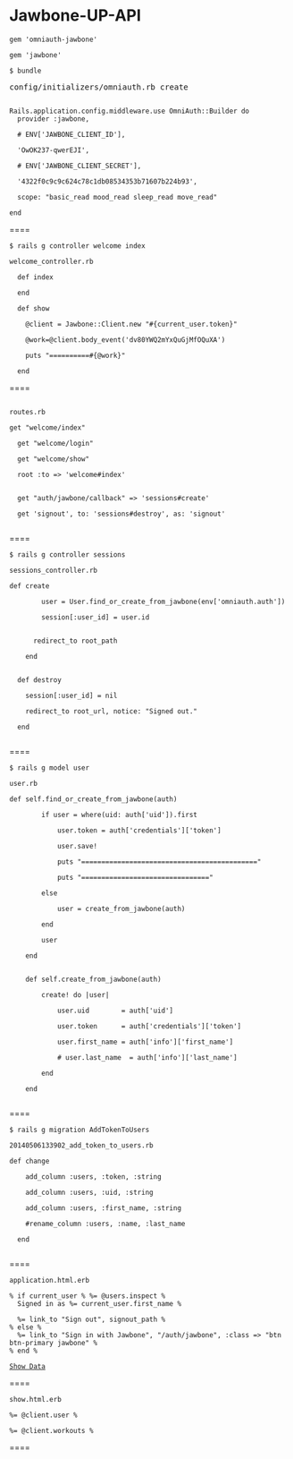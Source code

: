 Jawbone-UP-API
====
<pre><code>gem 'omniauth-jawbone'</code></pre>
<pre><code>gem 'jawbone'</code></pre>
<pre><code>$ bundle</code></pre>
<pre>config/initializers/omniauth.rb create</pre>
<pre><code>
Rails.application.config.middleware.use OmniAuth::Builder do
  provider :jawbone,<br />
  # ENV['JAWBONE_CLIENT_ID'],<br />
  'OwOK237-qwerEJI',<br />
  # ENV['JAWBONE_CLIENT_SECRET'],<br />
  '4322f0c9c9c624c78c1db08534353b71607b224b93',<br />
  scope: "basic_read mood_read sleep_read move_read"<br />
end
</code></pre>
====
<pre><code>$ rails g controller welcome index</code></pre>
<pre><code>welcome_controller.rb<br />
  def index<br />
  end<br />
  def show<br />
  	@client = Jawbone::Client.new "#{current_user.token}"<br />
  	@work=@client.body_event('dv80YWQ2mYxQuGjMfOQuXA')<br />
  	puts "==========#{@work}"<br />
  end
</code></pre>
====
<pre><code>
routes.rb<br />
get "welcome/index"<br />
  get "welcome/login"<br />
  get "welcome/show"<br />
  root :to => 'welcome#index'<br />

  get "auth/jawbone/callback" => 'sessions#create'<br />
  get 'signout', to: 'sessions#destroy', as: 'signout'<br />
</code></pre>
====
<pre><code>$ rails g controller sessions</code></pre>
<pre><code>sessions_controller.rb<br />
def create<br />
		user = User.find_or_create_from_jawbone(env['omniauth.auth'])<br />
		session[:user_id] = user.id<br />
    
      redirect_to root_path<br />
	end<br />

  def destroy<br />
    session[:user_id] = nil<br />
    redirect_to root_url, notice: "Signed out."<br />
  end<br />
</code></pre>
====
<pre><code>$ rails g model user</code></pre>
<pre><code>user.rb<br />
def self.find_or_create_from_jawbone(auth)<br />
		if user = where(uid: auth['uid']).first<br />
			user.token = auth['credentials']['token']<br />
			user.save!<br />
			puts "============================================"<br />
			puts "================================"			<br />
		else<br />
			user = create_from_jawbone(auth)<br />
		end<br />
		user<br />
	end<br />

	def self.create_from_jawbone(auth)<br />
		create! do |user|<br />
			user.uid        = auth['uid']<br />
			user.token      = auth['credentials']['token']<br />
			user.first_name = auth['info']['first_name']<br />
			# user.last_name  = auth['info']['last_name']<br />
		end<br />
	end<br />
</code></pre>
====
<pre><code>$ rails g migration AddTokenToUsers</code></pre>
<pre><code>20140506133902_add_token_to_users.rb<br />
def change<br />
  	add_column :users, :token, :string<br />
    add_column :users, :uid, :string<br />
    add_column :users, :first_name, :string<br />
    #rename_column :users, :name, :last_name<br />
  end<br />
</code></pre>
====
<pre><code>application.html.erb<br />
% if current_user % %= @users.inspect %
  Signed in as %= current_user.first_name %<br>
  %= link_to "Sign out", signout_path %
% else %
  %= link_to "Sign in with Jawbone", "/auth/jawbone", :class => "btn btn-primary jawbone" %
% end %<br>
<a href="/welcome/show">Show Data</a>
</code></pre>
====
<pre><code>show.html.erb<br />
%= @client.user %<br>
%= @client.workouts %
</code></pre>
====